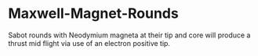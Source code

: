 # Maxwell-Magnet-Rounds
Sabot rounds with Neodymium magneta at their tip and core will produce a thrust mid flight via use of an electron positive  tip.
